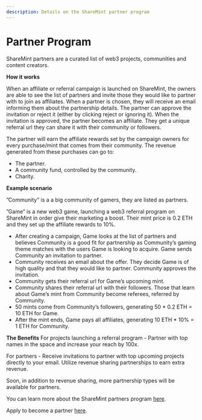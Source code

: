 ```yaml
---
description: Details on the ShareMint partner program
---
```


# Partner Program

ShareMint partners are a curated list of web3 projects, communities and content creators.  

**How it works**

When an affiliate or referral campaign is launched on ShareMint, the owners are able to see the list of partners and invite those they would like to partner with to join as affiliates. When a partner is chosen, they will receive an email informing them about the partnership details. The partner can approve the invitation or reject it (either by clicking reject or ignoring it). When the invitation is approved, the partner becomes an affiliate. They get a unique referral url they can share it with their community or followers. 

The partner will earn the affiliate rewards set by the campaign owners for every purchase/mint that comes from their community. The revenue generated from these purchases can go to:
* The partner.
* A community fund, controlled by the community.
* Charity.

**Example scenario**

”Community” is a a big community of gamers, they are listed as partners.

”Game” is a new web3 game, launching a web3 referral program on ShareMint in order give their marketing a boost. Their mint price is 0.2 ETH and they set up the affiliate rewards to 10%.

* After creating a campaign, Game looks at the list of partners and believes Community is a good fit for partnership as Community’s gaming theme matches with the users Game is looking to acquire. Game sends Community an invitation to partner.
* Community receives an email about the offer. They decide Game is of high quality and that they would like to partner. Community approves the invitation.
* Community gets their referral url for Game’s upcoming mint.
* Community shares their referral url with their followers. Those that learn about Game’s mint from Community become referees, referred by Community.
* 50 mints come from Community’s followers, generating 50 * 0.2 ETH = 10 ETH for Game.
* After the mint ends, Game pays all affiliates, generating 10 ETH * 10% = 1 ETH for Community.

**The Benefits**
For projects launching a referral program - Partner with top names in the space and increase your reach by 100x.

For partners - Receive invitations to partner with top upcoming projects directly to your email. Utilize revenue sharing partnerships to earn extra revenue.

Soon, in addition to revenue sharing, more partnership types will be available for partners.

You can learn more about the ShareMint partners program [here](https://sharemint.xyz/partners).

Apply to become a partner [here](https://sharemint.xyz/partner/apply).
